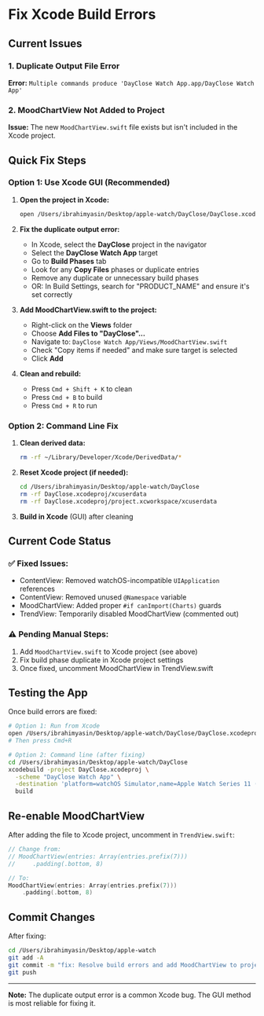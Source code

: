 # Fix Xcode Build Errors

## Current Issues

### 1. Duplicate Output File Error
**Error:** `Multiple commands produce 'DayClose Watch App.app/DayClose Watch App'`

### 2. MoodChartView Not Added to Project
**Issue:** The new `MoodChartView.swift` file exists but isn't included in the Xcode project.

## Quick Fix Steps

### Option 1: Use Xcode GUI (Recommended)

1. **Open the project in Xcode:**
   ```bash
   open /Users/ibrahimyasin/Desktop/apple-watch/DayClose/DayClose.xcodeproj
   ```

2. **Fix the duplicate output error:**
   - In Xcode, select the **DayClose** project in the navigator
   - Select the **DayClose Watch App** target
   - Go to **Build Phases** tab
   - Look for any **Copy Files** phases or duplicate entries
   - Remove any duplicate or unnecessary build phases
   - OR: In Build Settings, search for "PRODUCT_NAME" and ensure it's set correctly

3. **Add MoodChartView.swift to the project:**
   - Right-click on the **Views** folder
   - Choose **Add Files to "DayClose"...**
   - Navigate to: `DayClose Watch App/Views/MoodChartView.swift`
   - Check "Copy items if needed" and make sure target is selected
   - Click **Add**

4. **Clean and rebuild:**
   - Press `Cmd + Shift + K` to clean
   - Press `Cmd + B` to build
   - Press `Cmd + R` to run

### Option 2: Command Line Fix

1. **Clean derived data:**
   ```bash
   rm -rf ~/Library/Developer/Xcode/DerivedData/*
   ```

2. **Reset Xcode project (if needed):**
   ```bash
   cd /Users/ibrahimyasin/Desktop/apple-watch/DayClose
   rm -rf DayClose.xcodeproj/xcuserdata
   rm -rf DayClose.xcodeproj/project.xcworkspace/xcuserdata
   ```

3. **Build in Xcode** (GUI) after cleaning

## Current Code Status

### ✅ Fixed Issues:
- ContentView: Removed watchOS-incompatible `UIApplication` references
- ContentView: Removed unused `@Namespace` variable  
- MoodChartView: Added proper `#if canImport(Charts)` guards
- TrendView: Temporarily disabled MoodChartView (commented out)

### ⚠️ Pending Manual Steps:
1. Add `MoodChartView.swift` to Xcode project (see above)
2. Fix build phase duplicate in Xcode project settings
3. Once fixed, uncomment MoodChartView in TrendView.swift

## Testing the App

Once build errors are fixed:

```bash
# Option 1: Run from Xcode
open /Users/ibrahimyasin/Desktop/apple-watch/DayClose/DayClose.xcodeproj
# Then press Cmd+R

# Option 2: Command line (after fixing)
cd /Users/ibrahimyasin/Desktop/apple-watch/DayClose
xcodebuild -project DayClose.xcodeproj \
  -scheme "DayClose Watch App" \
  -destination 'platform=watchOS Simulator,name=Apple Watch Series 11 (46mm)' \
  build
```

## Re-enable MoodChartView

After adding the file to Xcode project, uncomment in `TrendView.swift`:

```swift
// Change from:
// MoodChartView(entries: Array(entries.prefix(7)))
//     .padding(.bottom, 8)

// To:
MoodChartView(entries: Array(entries.prefix(7)))
    .padding(.bottom, 8)
```

## Commit Changes

After fixing:

```bash
cd /Users/ibrahimyasin/Desktop/apple-watch
git add -A
git commit -m "fix: Resolve build errors and add MoodChartView to project"
git push
```

---

**Note:** The duplicate output error is a common Xcode bug. The GUI method is most reliable for fixing it.
